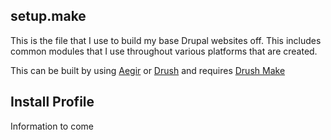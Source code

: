## setup.make
This is the file that I use to build my base Drupal websites off. This includes common modules that I use throughout various platforms that are created.

This can be built by using [Aegir](http://community.aegirproject.org/) or [Drush](http://drupal.org/project/drush) and requires [Drush Make](http://drupal.org/project/drush_make)

## Install Profile
Information to come
